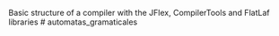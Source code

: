 Basic structure of a compiler with the JFlex, CompilerTools and FlatLaf libraries
#   a u t o m a t a s _ g r a m a t i c a l e s  
 